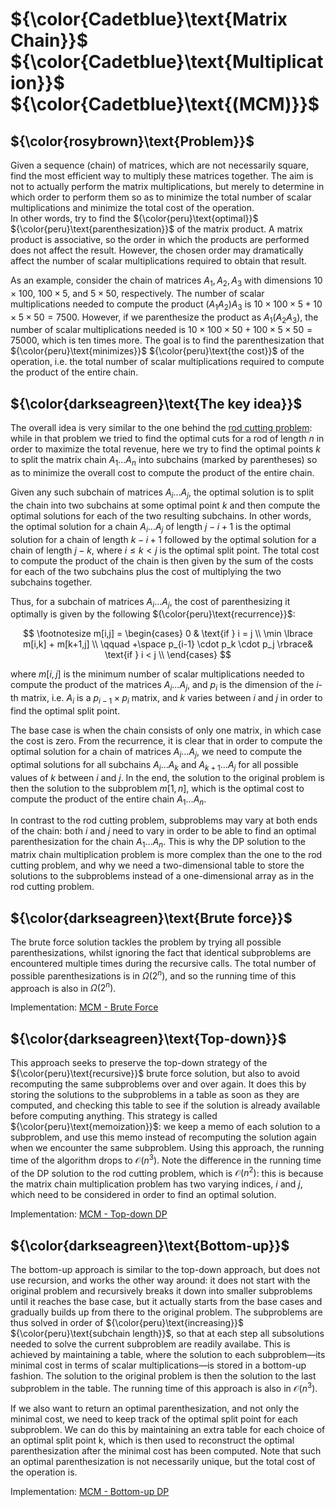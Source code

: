 # ${\color{Cadetblue}\text{Matrix Chain}}$ ${\color{Cadetblue}\text{Multiplication}}$ ${\color{Cadetblue}\text{(MCM)}}$

## ${\color{rosybrown}\text{Problem}}$

Given a sequence (chain) of matrices, which are not necessarily square, find the most efficient way to multiply these matrices together. The aim is not to actually perform the matrix multiplications, but merely to determine in which order to perform them so as to minimize the total number of scalar multiplications and minimize the total cost of the operation.  
In other words, try to find the ${\color{peru}\text{optimal}}$ ${\color{peru}\text{parenthesization}}$ of the matrix product. A matrix product is associative, so the order in which the products are performed does not affect the result. However, the chosen order may dramatically affect the number of scalar multiplications required to obtain that result.  

As an example, consider the chain of matrices $A_1, A_2, A_3$ with dimensions $10 \times 100$, $100 \times 5$, and $5 \times 50$, respectively. The number of scalar multiplications needed to compute the product $(A_1A_2)A_3$ is $10 \times 100 \times 5 + 10 \times 5 \times 50 = 7500$. However, if we parenthesize the product as $A_1(A_2A_3)$, the number of scalar multiplications needed is $10 \times 100 \times 50 + 100 \times 5 \times 50 = 75000$, which is ten times more. The goal is to find the parenthesization that ${\color{peru}\text{minimizes}}$ ${\color{peru}\text{the cost}}$ of the operation, i.e. the total number of scalar multiplications required to compute the product of the entire chain.

## ${\color{darkseagreen}\text{The key idea}}$

The overall idea is very similar to the one behind the [rod cutting problem](https://github.com/pl3onasm/CLRS/tree/main/algorithms/dynamic-programming/rod-cutting): while in that problem we tried to find the optimal cuts for a rod of length $n$ in order to maximize the total revenue, here we try to find the optimal points $k$ to split the matrix chain $A_1 \dots A_n$ into subchains (marked by parentheses) so as to minimize the overall cost to compute the product of the entire chain.  

Given any such subchain of matrices $A_i \dots A_j$, the optimal solution is to split the chain into two subchains at some optimal point $k$ and then compute the optimal solutions for each of the two resulting subchains. In other words, the optimal solution for a chain $A_i \dots A_j$ of length $j - i + 1$ is the optimal solution for a chain of length $k - i + 1$ followed by the optimal solution for a chain of length $j - k$, where $i\leq k < j$ is the optimal split point. The total cost to compute the product of the chain is then given by the sum of the costs for each of the two subchains plus the cost of multiplying the two subchains together.  

Thus, for a subchain of matrices $A_i \dots A_j$, the cost of parenthesizing it optimally is given by the following ${\color{peru}\text{recurrence}}$:

$$
\footnotesize
m[i,j] =
\begin{cases}
0 & \text{if } i = j  \\
\min \lbrace m[i,k] + m[k+1,j] \\
  \qquad  +\space p_{i-1} \cdot p_k \cdot p_j \rbrace& \text{if } i < j  \\
\end{cases}
$$

where $m[i,j]$ is the minimum number of scalar multiplications needed to compute the product of the matrices $A_i \dots A_j$, and $p_i$ is the dimension of the $i$-th matrix, i.e. $A_i$ is a $p_{i-1} \times p_i$ matrix, and $k$ varies between $i$ and $j$ in order to find the optimal split point.

The base case is when the chain consists of only one matrix, in which case the cost is zero. From the recurrence, it is clear that in order to compute the optimal solution for a chain of matrices $A_i \dots A_j$, we need to compute the optimal solutions for all subchains $A_i \dots A_k$ and $A_{k+1} \dots A_j$ for all possible values of $k$ between $i$ and $j$. In the end, the solution to the original problem is then the solution to the subproblem $m[1,n]$, which is the optimal cost to compute the product of the entire chain $A_1 \dots A_n$.  

In contrast to the rod cutting problem, subproblems may vary at both ends of the chain: both $i$ and $j$ need to vary in order to be able to find an optimal parenthesization for the chain $A_1 \dots A_n$. This is why the DP solution to the matrix chain multiplication problem is more complex than the one to the rod cutting problem, and why we need a two-dimensional table to store the solutions to the subproblems instead of a one-dimensional array as in the rod cutting problem.  

## ${\color{darkseagreen}\text{Brute force}}$

The brute force solution tackles the problem by trying all possible parenthesizations, whilst ignoring the fact that identical subproblems are encountered multiple times during the recursive calls. The total number of possible parenthesizations is in $\Omega(2^n)$, and so the running time of this approach is also in $\Omega(2^n)$.

Implementation: [MCM - Brute Force](https://github.com/pl3onasm/Algorithms/tree/main/algorithms/dynamic-programming/matrix-chain-mult/mcm-1.c)

## ${\color{darkseagreen}\text{Top-down}}$

This approach seeks to preserve the top-down strategy of the ${\color{peru}\text{recursive}}$ brute force solution, but also to avoid recomputing the same subproblems over and over again. It does this by storing the solutions to the subproblems in a table as soon as they are computed, and checking this table to see if the solution is already available before computing anything. This strategy is called ${\color{peru}\text{memoization}}$: we keep a memo of each solution to a subproblem, and use this memo instead of recomputing the solution again when we encounter the same subproblem. Using this approach, the running time of the algorithm drops to $\mathcal{O}(n^3)$. Note the difference in the running time of the DP solution to the rod cutting problem, which is $\mathcal{O}(n^2)$: this is because the matrix chain multiplication problem has two varying indices, $i$ and $j$, which need to be considered in order to find an optimal solution.

Implementation: [MCM - Top-down DP](https://github.com/pl3onasm/Algorithms/tree/main/algorithms/dynamic-programming/matrix-chain-mult/mcm-2.c)

## ${\color{darkseagreen}\text{Bottom-up}}$

The bottom-up approach is similar to the top-down approach, but does not use recursion, and works the other way around: it does not start with the original problem and recursively breaks it down into smaller subproblems until it reaches the base case, but it actually starts from the base cases and gradually builds up from there to the original problem. The subproblems are thus solved in order of ${\color{peru}\text{increasing}}$ ${\color{peru}\text{subchain length}}$, so that at each step all subsolutions needed to solve the current subproblem are readily availabe. This is achieved by maintaining a table, where the solution to each subproblem—its minimal cost in terms of scalar multiplications—is stored in a bottom-up fashion. The solution to the original problem is then the solution to the last subproblem in the table. The running time of this approach is also in $\mathcal{O}(n^3)$.

If we also want to return an optimal parenthesization, and not only the minimal cost, we need to keep track of the optimal split point for each subproblem. We can do this by maintaining an extra table for each choice of an optimal split point k, which is then used to reconstruct the optimal parenthesization after the minimal cost has been computed. Note that such an optimal parenthesization is not necessarily unique, but the total cost of the operation is.

Implementation: [MCM - Bottom-up DP](https://github.com/pl3onasm/Algorithms/tree/main/algorithms/dynamic-programming/matrix-chain-mult/mcm-3.c)
